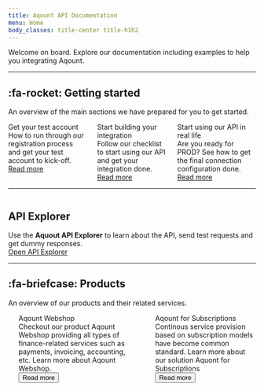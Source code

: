 ```yaml
---
title: Aqount API Documentation
menu: Home
body_classes: title-center title-h1h2
---
```


Welcome on board. Explore our documentation including examples to help you integrating Aqount.

---

## :fa-rocket: Getting started
An overview of the main sections we have prepared for you to get started.

<div class="columns col-oneline getting-started">
  <div class="column col-4">
      <div class="card">
          <div class="card-body">
            <div class="icon"><i class="fa fa-wpforms"></i></div>
            <div class="title">Get your test account</div>
            <div class="teaser">How to run through our registration process and get your test account to kick-off.</div>
           </div>
          <div class="card-footer"><a class="btn btn-sm btn-primary" href="/getting-started/overview#step-1-get-your-test-account">Read more</a></div>
      </div>
  </div>
  <div class="column col-4">
      <div class="card">
          <div class="card-body">
            <div class="icon"><i class="fa fa-clipboard"></i></div>
            <div class="title">Start building your integration</div>
            <div class="teaser">Follow our checklist to start using our API and get your integration done.</div>
           </div>
          <div class="card-footer"><a class="btn btn-sm btn-primary" href="/getting-started/overview#step-2-start-building-your-integration">Read more</a></div>
      </div>
  </div>
  <div class="column col-4">
      <div class="card">
          <div class="card-body">
            <div class="icon"><i class="fa fa-plug"></i></div>
            <div class="title">Start using our API in real life</div>
            <div class="teaser">Are you ready for PROD? See how to get the final connection configuration done.</div>
           </div>
          <div class="card-footer"><a class="btn btn-sm btn-primary" href="/getting-started/go-live-checklist">Read more</a></div>
      </div>
  </div>
</div>

---

<div class="columns col-oneline api-explorer">
  <div class="column col-12">
      <div class="card">
          <div class="card-body">
                <h2>API Explorer <i class="fa fa-code"></i></h2>
                <div class="teaser">Use the <strong>Aquout API Explorer</strong> to learn about the API, send test requests and get dummy responses.</div>
                <a class="btn btn-sm btn-primary" href="https://bfs-dev-aqi-apim.developer.azure-api.net/" target="_blank">Open API Explorer</a>
           </div>
      </div>  
  </div>
</div>

---

## :fa-briefcase: Products
An overview of our products and their related services.

<div class="columns col-oneline products">
  <div class="column col-6">
      <div class="card">
          <div class="card-body">
             <div class="columns">
                <div class="column col-auto icon"><i class="fa fa-shopping-bag"></i></div>
                    <div class="column">
                        <div class="title">Aqount Webshop</div>
                        <div class="teaser">Checkout our product Aqount Webshop providing all types of finance-related services such as payments, invoicing, accounting, etc. Learn more about Aqount Webshop.</div>
                        <button class="btn btn-sm">Read more</button>
                    </div>
                </div>
           </div>
      </div>  
  </div>
  <div class="column col-6">
      <div class="card">
          <div class="card-body">
             <div class="columns">
                <div class="column col-auto icon"><i class="fa fa-tag"></i></div>
                    <div class="column">
                        <div class="title">Aqount for Subscriptions</div>
                        <div class="teaser">Continous service provision based on subscription models have become common standard. Learn more about our solution Aquont for Subscriptions</div>
                        <button class="btn btn-sm">Read more</button>
                    </div>
                </div>
           </div>
      </div>
  </div>
</div>
